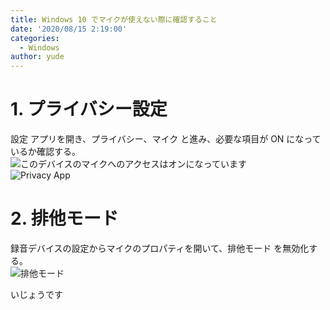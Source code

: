 ```yaml
---
title: Windows 10 でマイクが使えない際に確認すること
date: '2020/08/15 2:19:00'
categories:
  - Windows
author: yude
---
```

# 1. プライバシー設定
設定 アプリを開き、プライバシー、マイク と進み、必要な項目が ON になっているか確認する。  
![このデバイスのマイクへのアクセスはオンになっています](https://i.imgur.com/jcwixwM.png)  
![Privacy App](https://i.imgur.com/GLJl0c2.png)  

# 2. 排他モード
録音デバイスの設定からマイクのプロパティを開いて、排他モード を無効化する。  
![排他モード](https://i.imgur.com/5fIuu3d.png)  

いじょうです